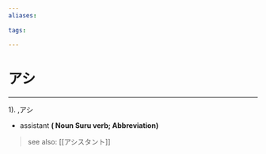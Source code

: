 ```yaml
---
aliases:
    
tags:
    
---
```


# アシ
---
1).
,アシ

- assistant
**( Noun Suru verb; Abbreviation)**
> see also:  [[アシスタント]]
            